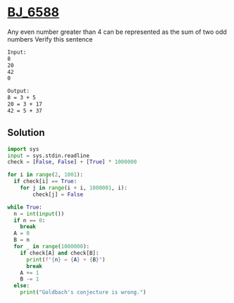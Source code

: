 # [BJ_6588](https://acmicpc.net/problem/6588)

Any even number greater than 4 can be represented as the sum of two odd numbers
Verify this sentence

```txt
Input:
8
20
42
0

Output:
8 = 3 + 5
20 = 3 + 17
42 = 5 + 37
```

## Solution

```py
import sys
input = sys.stdin.readline
check = [False, False] + [True] * 1000000

for i in range(2, 1001):
  if check[i] == True:
    for j in range(i + i, 1000001, i):
        check[j] = False

while True:
  n = int(input())
  if n == 0:
    break
  A = 0
  B = n
  for _ in range(1000000):
    if check[A] and check[B]:
      print(f"{n} = {A} + {B}")
      break
    A += 1
    B -= 1
  else:
    print("Goldbach's conjecture is wrong.")
```
